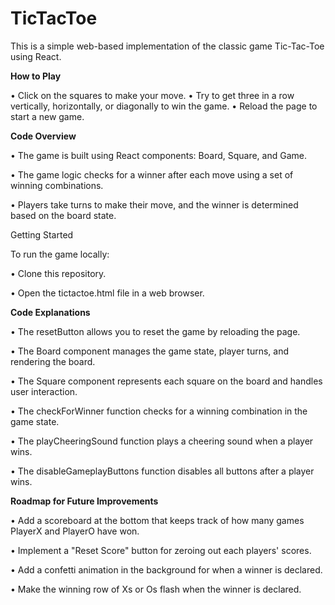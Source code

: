 # TicTacToe

This is a simple web-based implementation of the classic game Tic-Tac-Toe using React.

**How to Play**

•	Click on the squares to make your move.
•	Try to get three in a row vertically, horizontally, or diagonally to win the game.
•	Reload the page to start a new game.

**Code Overview**

•	The game is built using React components: Board, Square, and Game.

•	The game logic checks for a winner after each move using a set of winning combinations.

•	Players take turns to make their move, and the winner is determined based on the board state.

Getting Started

To run the game locally:

•	Clone this repository.

•	Open the tictactoe.html file in a web browser.

**Code Explanations**

•	The resetButton allows you to reset the game by reloading the page.

•	The Board component manages the game state, player turns, and rendering the board.

•	The Square component represents each square on the board and handles user interaction.

•	The checkForWinner function checks for a winning combination in the game state.

•	The playCheeringSound function plays a cheering sound when a player wins.

•	The disableGameplayButtons function disables all buttons after a player wins.

**Roadmap for Future Improvements**

•	Add a scoreboard at the bottom that keeps track of how many games PlayerX and PlayerO have won.

•	Implement a "Reset Score" button for zeroing out each players' scores.

•	Add a confetti animation in the background for when a winner is declared.

•	Make the winning row of Xs or Os flash when the winner is declared.

